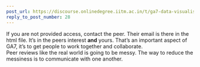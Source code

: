 ```yaml
---
post_url: https://discourse.onlinedegree.iitm.ac.in/t/ga7-data-visualisation-discussion-thread-tds-jan-2025/169888/29
reply_to_post_number: 28
---
```

If you are not provided access, contact the peer. Their email is there in the html file. It’s in the peers interest **and** yours. That’s an important aspect of GA7, it’s to get people to work together and collaborate.  
Peer reviews like the real world is going to be messy. The way to reduce the messiness is to communicate with one another.